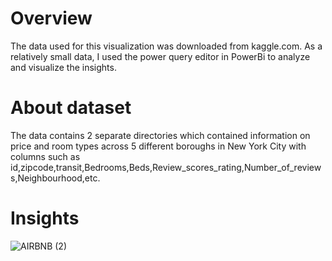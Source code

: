 
# Overview
The data used for this visualization was downloaded from kaggle.com. 
As a relatively small data, I used the power query editor in PowerBi to analyze and visualize the insights. 

# About dataset
The data contains 2 separate directories which contained information on price and room types across 5 different boroughs in New York City with columns such as id,zipcode,transit,Bedrooms,Beds,Review_scores_rating,Number_of_reviews,Neighbourhood,etc.

# Insights
![AIRBNB (2)](https://user-images.githubusercontent.com/116006674/226627705-d9caaee9-8a56-4e83-aae0-74c800ced4a6.png)
